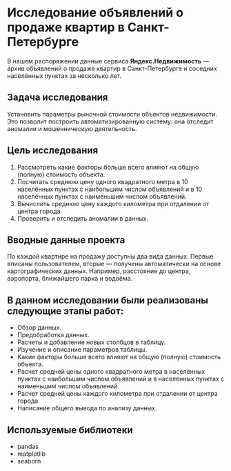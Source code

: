 # Исследование объявлений о продаже квартир в Санкт-Петербурге

В нашем распоряжении данные сервиса **Яндекс.Недвижимость** — архив объявлений о продаже квартир в Санкт-Петербурге и соседних населённых пунктах за несколько лет.

## Задача исследования 

Установить параметры рыночной стоимости объектов недвижимости. Это позволит построить автоматизированную систему: она отследит аномалии и мошенническую деятельность. 

## Цель исследования

1. Рассмотреть какие факторы больше всего влияют на общую (полную) стоимость объекта.
2. Посчитать среднюю цену одного квадратного метра в 10 населённых пунктах с наибольшим числом объявлений и в 10 населённых пунктах с наименьшим числом объявлений.
3. Вычислить среднюю цену каждого километра при отдалении от центра города.
4. Проверить и отследить аномалии в данных.

## Вводные данные проекта

По каждой квартире на продажу доступны два вида данных. Первые вписаны пользователем, вторые — получены автоматически на основе картографических данных. Например, расстояние до центра, аэропорта, ближайшего парка и водоёма.

## В данном исследовании были реализованы следующие этапы работ:

- Обзор данных.
- Предобработка данных.
- Расчеты и добавление новых столбцов в таблицу.
- Изучение и описание параметров таблицы.
- Какие факторы больше всего влияют на общую (полную) стоимость объекта.
- Расчет средней цены одного квадратного метра в населённых пунктах с наибольшим числом объявлений и в населенных пунктах с наименьшим числом объявлений.
- Расчет средней цены каждого километра при отдалении от центра города.
- Написание общего вывода по анализу данных.

## Используемые библиотеки

- pandas
- matplotlib
- seaborn

